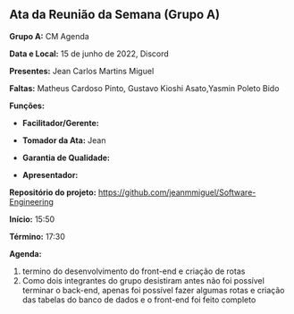 
## Ata da Reunião da Semana  (Grupo A)

**Grupo A:** CM Agenda 

**Data e Local:** 15 de junho de 2022, Discord

**Presentes:** Jean Carlos Martins Miguel

**Faltas:** Matheus Cardoso Pinto, Gustavo Kioshi Asato,Yasmin Poleto Bido

**Funções:**

- **Facilitador/Gerente:** 

- **Tomador da Ata:** Jean

- **Garantia de Qualidade:** 

- **Apresentador:** 

**Repositório do projeto:** https://github.com/jeanmmiguel/Software-Engineering

**Início:** 15:50

**Término:** 17:30

**Agenda:**

1. termino do desenvolvimento do front-end e criação de rotas 
2. Como dois integrantes do grupo desistiram antes não foi possível terminar o back-end, apenas foi possível fazer algumas rotas e criação das tabelas do banco de dados e o front-end foi feito completo
